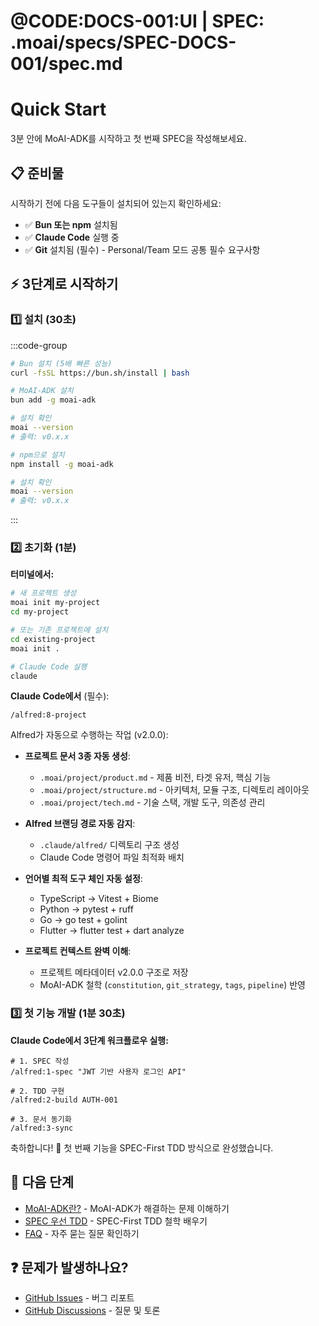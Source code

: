 # @CODE:DOCS-001:UI | SPEC: .moai/specs/SPEC-DOCS-001/spec.md

# Quick Start

3분 안에 MoAI-ADK를 시작하고 첫 번째 SPEC을 작성해보세요.

## 📋 준비물

시작하기 전에 다음 도구들이 설치되어 있는지 확인하세요:

- ✅ **Bun 또는 npm** 설치됨
- ✅ **Claude Code** 실행 중
- ✅ **Git** 설치됨 (필수) - Personal/Team 모드 공통 필수 요구사항

## ⚡ 3단계로 시작하기

### 1️⃣ 설치 (30초)

:::code-group

```bash [Bun (권장)]
# Bun 설치 (5배 빠른 성능)
curl -fsSL https://bun.sh/install | bash

# MoAI-ADK 설치
bun add -g moai-adk

# 설치 확인
moai --version
# 출력: v0.x.x
```

```bash [npm]
# npm으로 설치
npm install -g moai-adk

# 설치 확인
moai --version
# 출력: v0.x.x
```

:::

### 2️⃣ 초기화 (1분)

**터미널에서:**

```bash
# 새 프로젝트 생성
moai init my-project
cd my-project

# 또는 기존 프로젝트에 설치
cd existing-project
moai init .

# Claude Code 실행
claude
```

**Claude Code에서** (필수):

```text
/alfred:8-project
```

Alfred가 자동으로 수행하는 작업 (v2.0.0):

- **프로젝트 문서 3종 자동 생성**:
  - `.moai/project/product.md` - 제품 비전, 타겟 유저, 핵심 기능
  - `.moai/project/structure.md` - 아키텍처, 모듈 구조, 디렉토리 레이아웃
  - `.moai/project/tech.md` - 기술 스택, 개발 도구, 의존성 관리

- **Alfred 브랜딩 경로 자동 감지**:
  - `.claude/alfred/` 디렉토리 구조 생성
  - Claude Code 명령어 파일 최적화 배치

- **언어별 최적 도구 체인 자동 설정**:
  - TypeScript → Vitest + Biome
  - Python → pytest + ruff
  - Go → go test + golint
  - Flutter → flutter test + dart analyze

- **프로젝트 컨텍스트 완벽 이해**:
  - 프로젝트 메타데이터 v2.0.0 구조로 저장
  - MoAI-ADK 철학 (`constitution`, `git_strategy`, `tags`, `pipeline`) 반영

### 3️⃣ 첫 기능 개발 (1분 30초)

**Claude Code에서 3단계 워크플로우 실행:**

```text
# 1. SPEC 작성
/alfred:1-spec "JWT 기반 사용자 로그인 API"

# 2. TDD 구현
/alfred:2-build AUTH-001

# 3. 문서 동기화
/alfred:3-sync
```

축하합니다! 🎉 첫 번째 기능을 SPEC-First TDD 방식으로 완성했습니다.

## 🎯 다음 단계

- [MoAI-ADK란?](/guide/what-is-moai-adk) - MoAI-ADK가 해결하는 문제 이해하기
- [SPEC 우선 TDD](/concepts/spec-first-tdd) - SPEC-First TDD 철학 배우기
- [FAQ](/guide/faq) - 자주 묻는 질문 확인하기

## ❓ 문제가 발생하나요?

- [GitHub Issues](https://github.com/modu-ai/moai-adk/issues) - 버그 리포트
- [GitHub Discussions](https://github.com/modu-ai/moai-adk/discussions) - 질문 및 토론
